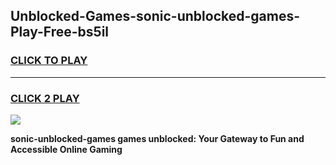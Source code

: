 
## Unblocked-Games-sonic-unblocked-games-Play-Free-bs5il
<h3>
<a href="https://premium76.site?title=sonic-unblocked-games&ref=17A">CLICK TO PLAY</a></h3>
<hr>

<h3>
<a href="https://premium76.site?title=sonic-unblocked-games&ref=17A">CLICK 2 PLAY</a>
  
</h3>

<a href="https://premium76.site?title=sonic-unblocked-games&ref=17A"><img src="https://clearcache.store/games.png"></a>


**sonic-unblocked-games games unblocked: Your Gateway to Fun and Accessible Online Gaming**
